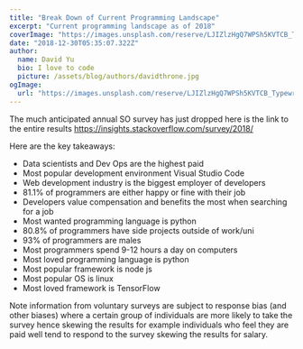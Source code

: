 ```yaml
---
title: "Break Down of Current Programming Landscape"
excerpt: "Current programming landscape as of 2018"
coverImage: "https://images.unsplash.com/reserve/LJIZlzHgQ7WPSh5KVTCB_Typewriter.jpg?ixlib=rb-1.2.1&auto=format&fit=crop&w=800&q=60https://images.unsplash.com/reserve/LJIZlzHgQ7WPSh5KVTCB_Typewriter.jpg?ixlib=rb-1.2.1&auto=format&fit=crop&w=800&q=60"
date: "2018-12-30T05:35:07.322Z"
author:
  name: David Yu
  bio: I love to code
  picture: /assets/blog/authors/davidthrone.jpg
ogImage:
  url: "https://images.unsplash.com/reserve/LJIZlzHgQ7WPSh5KVTCB_Typewriter.jpg?ixlib=rb-1.2.1&auto=format&fit=crop&w=800&q=60https://images.unsplash.com/reserve/LJIZlzHgQ7WPSh5KVTCB_Typewriter.jpg?ixlib=rb-1.2.1&auto=format&fit=crop&w=800&q=60"
---
```


The much anticipated annual SO survey has just dropped here is the link to the entire results https://insights.stackoverflow.com/survey/2018/

Here are the key takeaways:

- Data scientists and Dev Ops are the highest paid
- Most popular development environment Visual Studio Code
- Web development industry is the biggest employer of developers
- 81.1% of programmers are either happy or fine with their job
- Developers value compensation and benefits the most when searching for a job
- Most wanted programming language is python
- 80.8% of programmers have side projects outside of work/uni
- 93% of programmers are males
- Most programmers spend 9-12 hours a day on computers
- Most loved programming language is python
- Most popular framework is node js
- Most popular OS is linux
- Most loved framework is TensorFlow

Note information from voluntary surveys are subject to response bias (and other biases) where a certain group of individuals are more likely to take the survey hence skewing the results for example individuals who feel they are paid well tend to respond to the survey skewing the results for salary.
